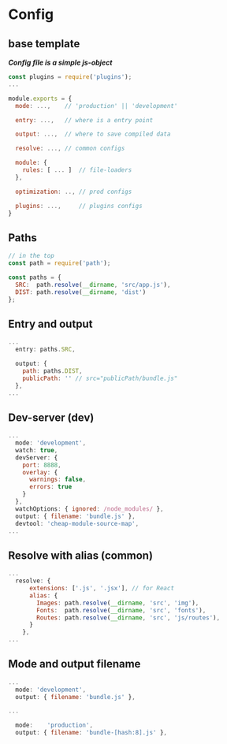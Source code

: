 # Config

## base template

***Config file is a simple js-object***

```js
const plugins = require('plugins');
...

module.exports = {
  mode: ...,    // 'production' || 'development'

  entry: ...,   // where is a entry point

  output: ...,  // where to save compiled data

  resolve: ..., // common configs

  module: {
    rules: [ ... ]  // file-loaders
  },

  optimization: .., // prod configs

  plugins: ...,     // plugins configs
}
```

## Paths
```js
// in the top
const path = require('path');

const paths = {
  SRC:  path.resolve(__dirname, 'src/app.js'),
  DIST: path.resolve(__dirname, 'dist')
};
```

## Entry and output
```js
...
  entry: paths.SRC,

  output: {
    path: paths.DIST,
    publicPath: '' // src="publicPath/bundle.js"
  },
...
```

## Dev-server (dev)
```js
...
  mode: 'development',
  watch: true,
  devServer: { 
    port: 8888, 
    overlay: {
      warnings: false,
      errors: true
    }
  },
  watchOptions: { ignored: /node_modules/ },
  output: { filename: 'bundle.js' },
  devtool: 'cheap-module-source-map',
...
```

## Resolve with alias (common)
```js
...
  resolve: {
      extensions: ['.js', '.jsx'], // for React
      alias: {
        Images: path.resolve(__dirname, 'src', 'img'),
        Fonts:  path.resolve(__dirname, 'src', 'fonts'),
        Routes: path.resolve(__dirname, 'src', 'js/routes'),
      }
    },
...
```

## Mode and output filename
```js
...
  mode: 'development',
  output: { filename: 'bundle.js' },

...

  mode:    'production',
  output: { filename: 'bundle-[hash:8].js' },
```
